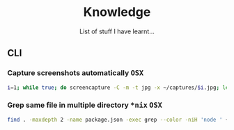 <h1 align=center>Knowledge</h1>
<p  align=center>List of stuff I have learnt...</p>

## CLI

### Capture screenshots automatically <kbd>OSX</kbd>

```sh
i=1; while true; do screencapture -C -m -t jpg -x ~/captures/$i.jpg; let i++; sleep 1; done
```

### Grep same file in multiple directory <kbd>\*nix</kbd> <kbd>OSX</kbd>

```sh
find . -maxdepth 2 -name package.json -exec grep --color -niH 'node ' {} \;
```
